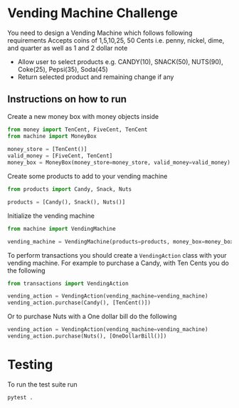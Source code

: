 # Vending Machine Challenge

You need to design a Vending Machine which follows following requirements
Accepts coins of 1,5,10,25, 50 Cents i.e. penny, nickel, dime, and quarter as well as 1 and 2 dollar note

 - Allow user to select products e.g. CANDY(10), SNACK(50), NUTS(90), Coke(25), Pepsi(35), Soda(45)
 - Return selected product and remaining change if any
 
 
 ## Instructions on how to run

 Create a new money box with money objects inside
 
```python
from money import TenCent, FiveCent, TenCent
from machine import MoneyBox
 
money_store = [TenCent()]
valid_money = [FiveCent, TenCent]
money_box = MoneyBox(money_store=money_store, valid_money=valid_money)
```
 
 Create some products to add to your vending machine
 
```python
from products import Candy, Snack, Nuts

products = [Candy(), Snack(), Nuts()]
```

Initialize the vending machine

```python
from machine import VendingMachine

vending_machine = VendingMachine(products=products, money_box=money_box)
```


To perform transactions you should create a `VendingAction` class with your vending machine. For example to purchase a Candy, with Ten Cents you do the following

```python
from transactions import VendingAction

vending_action = VendingAction(vending_machine=vending_machine)
vending_action.purchase(Candy(), [TenCent()])
```

Or to purchase Nuts with a One dollar bill do the following

```python
vending_action = VendingAction(vending_machine=vending_machine)
vending_action.purchase(Nuts(), [OneDollarBill()])
```

# Testing

To run the test suite run 

```bash
pytest .
```
